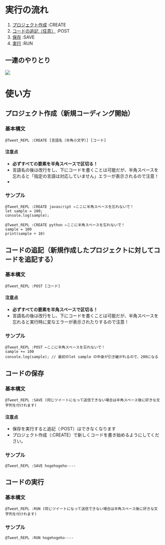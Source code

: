 # 実行の流れ

1. [プロジェクト作成](https://github.com/ahaha0807/twitter-repl/blob/master/USAGE.md#%E3%83%97%E3%83%AD%E3%82%B8%E3%82%A7%E3%82%AF%E3%83%88%E4%BD%9C%E6%88%90%E6%96%B0%E8%A6%8F%E3%82%B3%E3%83%BC%E3%83%87%E3%82%A3%E3%83%B3%E3%82%B0%E9%96%8B%E5%A7%8B) :CREATE
2. [コードの追記（任意）](https://github.com/ahaha0807/twitter-repl/blob/master/USAGE.md#%E3%82%B3%E3%83%BC%E3%83%89%E3%81%AE%E8%BF%BD%E8%A8%98%E6%96%B0%E8%A6%8F%E4%BD%9C%E6%88%90%E3%81%97%E3%81%9F%E3%83%97%E3%83%AD%E3%82%B8%E3%82%A7%E3%82%AF%E3%83%88%E3%81%AB%E5%AF%BE%E3%81%97%E3%81%A6%E3%82%B3%E3%83%BC%E3%83%89%E3%82%92%E8%BF%BD%E8%A8%98%E3%81%99%E3%82%8B) :POST
3. [保存](https://github.com/ahaha0807/twitter-repl/blob/master/USAGE.md#%E3%82%B3%E3%83%BC%E3%83%89%E3%81%AE%E4%BF%9D%E5%AD%98) :SAVE
4. [実行](https://github.com/ahaha0807/twitter-repl/blob/master/USAGE.md#%E3%82%B3%E3%83%BC%E3%83%89%E3%81%AE%E5%AE%9F%E8%A1%8C) :RUN

## 一連のやりとり
![](https://user-images.githubusercontent.com/16623885/36268006-bd822e50-12b8-11e8-823f-0e8f9c6898c8.png)

# 使い方

## プロジェクト作成（新規コーディング開始）

### 基本構文

```
@Tweet_REPL :CREATE [言語名（半角小文字）] [コード]
```

#### 注意点

- **必ずすべての要素を半角スペースで区切る！**
- 言語名の後は改行をし、下にコードを書くことは可能だが、半角スペースを忘れると「指定の言語は対応していません」エラーが表示されるので注意！
- 

### サンプル

```
@Tweet_REPL :CREATE javascript ←ここに半角スペースを忘れないで！
let sample = 100;
console.log(sample);
```

```
@Tweet_REPL :CREATE python ←ここに半角スペースを忘れないで！
sample = 100
print(sample + 10)
```

## コードの追記（新規作成したプロジェクトに対してコードを追記する）

### 基本構文

```
@Tweet_REPL :POST [コード]
```

#### 注意点

- **必ずすべての要素を半角スペースで区切る！**
- 言語名の後は改行をし、下にコードを書くことは可能だが、半角スペースを忘れると実行時に変なエラーが表示されたりするので注意！

### サンプル

```
@Tweet_REPL :POST ←ここに半角スペースを忘れないで！
sample += 100
console.log(sample); // 最初のlet sample の中身が引き継がれるので、200になる
```

## コードの保存

### 基本構文

```
@Tweet_REPL :SAVE (同じツイートになって送信できない場合は半角スペース後に好きな文字列を付けれます)
```

#### 注意点

- 保存を実行すると追記（:POST）はできなくなります
- プロジェクト作成（:CREATE）で新しくコードを書き始めるようにしてください。

### サンプル

```
@Tweet_REPL :SAVE hogehogeho----
```

## コードの実行

### 基本構文

```
@Tweet_REPL :RUN (同じツイートになって送信できない場合は半角スペース後に好きな文字列を付けれます)
```

### サンプル

```
@Tweet_REPL :RUN hogehogeho----
```
